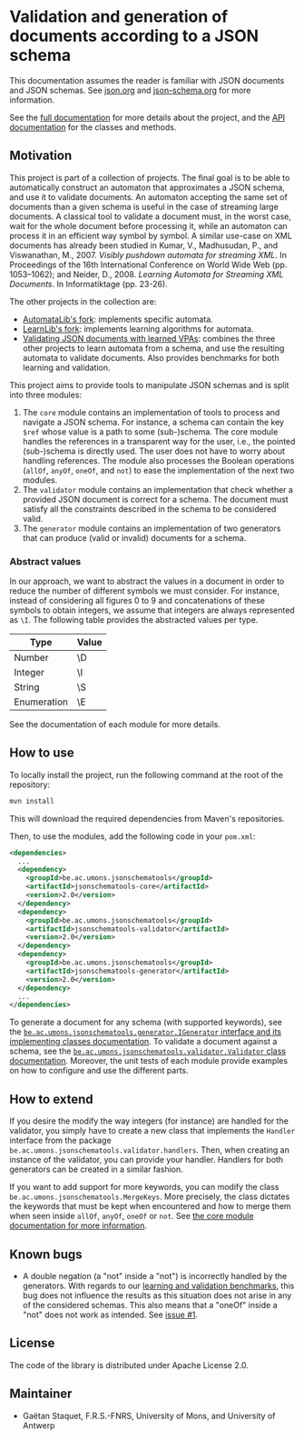 # Validation and generation of documents according to a JSON schema
This documentation assumes the reader is familiar with JSON documents and JSON schemas.
See [json.org](https://www.json.org/json-en.html) and [json-schema.org](https://json-schema.org/) for more information.

See the [full documentation](https://docskellington.github.io/JSONSchemaTools/) for more details about the project, and the [API documentation](https://docskellington.github.io/JSONSchemaTools/api/apidocs/index.html) for the classes and methods.

## Motivation
This project is part of a collection of projects.
The final goal is to be able to automatically construct an automaton that approximates a JSON schema, and use it to validate documents.
An automaton accepting the same set of documents than a given schema is useful in the case of streaming large documents.
A classical tool to validate a document must, in the worst case, wait for the whole document before processing it, while an automaton can process it in an efficient way symbol by symbol.
A similar use-case on XML documents has already been studied in Kumar, V., Madhusudan, P., and Viswanathan, M., 2007. *Visibly pushdown automata for streaming XML*. In Proceedings of the 16th International Conference on World Wide Web (pp. 1053–1062); and Neider, D., 2008. *Learning Automata for Streaming XML Documents*. In Informatiktage (pp.&nbsp;23-26).

The other projects in the collection are:
  - [AutomataLib's fork](https://github.com/DocSkellington/automatalib): implements specific automata.
  - [LearnLib's fork](https://github.com/DocSkellington/learnlib): implements learning algorithms for automata.
  - [Validating JSON documents with learned VPAs](https://github.com/DocSkellington/ValidatingJSONDocumentsWithLearnedVPA/): combines the three other projects to learn automata from a schema, and use the resulting automata to validate documents. Also provides benchmarks for both learning and validation.

This project aims to provide tools to manipulate JSON schemas and is split into three modules:
  1. The `core` module contains an implementation of tools to process and navigate a JSON schema.
    For instance, a schema can contain the key `$ref` whose value is a path to some (sub-)schema.
    The core module handles the references in a transparent way for the user, i.e., the pointed (sub-)schema is directly used.
    The user does not have to worry about handling references.
    The module also processes the Boolean operations (`allOf`, `anyOf`, `oneOf`, and `not`) to ease the implementation of the next two modules.
  2. The `validator` module contains an implementation that check whether a provided JSON document is correct for a schema.
    The document must satisfy all the constraints described in the schema to be considered valid.
  3. The `generator` module contains an implementation of two generators that can produce (valid or invalid) documents for a schema.

### Abstract values
In our approach, we want to abstract the values in a document in order to reduce the number of different symbols we must consider.
For instance, instead of considering all figures 0 to 9 and concatenations of these symbols to obtain integers, we assume that integers are always represented as `\I`.
The following table provides the abstracted values per type.

| Type        | Value |
|-------------|-------|
| Number      | \D    |
| Integer     | \I    |
| String      | \S    |
| Enumeration | \E    |

See the documentation of each module for more details.

## How to use
To locally install the project, run the following command at the root of the repository:
```bash
mvn install
```

This will download the required dependencies from Maven's repositories.

Then, to use the modules, add the following code in your `pom.xml`:
```XML
<dependencies>
  ...
  <dependency>
    <groupId>be.ac.umons.jsonschematools</groupId>
    <artifactId>jsonschematools-core</artifactId>
    <version>2.0</version>
  </dependency>
  <dependency>
    <groupId>be.ac.umons.jsonschematools</groupId>
    <artifactId>jsonschematools-validator</artifactId>
    <version>2.0</version>
  </dependency>
  <dependency>
    <groupId>be.ac.umons.jsonschematools</groupId>
    <artifactId>jsonschematools-generator</artifactId>
    <version>2.0</version>
  </dependency>
  ...
</dependencies>
```

To generate a document for any schema (with supported keywords), see the [`be.ac.umons.jsonschematools.generator.IGenerator` interface and its implementing classes documentation](https://docskellington.github.io/JSONSchemaTools/api/apidocs/be/ac/umons/jsonschematools/generator/IGenerator.html).
To validate a document against a schema, see the [`be.ac.umons.jsonschematools.validator.Validator` class documentation](https://docskellington.github.io/JSONSchemaTools/api/apidocs/be/ac/umons/jsonschematools/validator/Validator.html).
Moreover, the unit tests of each module provide examples on how to configure and use the different parts.

## How to extend
If you desire the modify the way integers (for instance) are handled for the validator, you simply have to create a new class that implements the `Handler` interface from the package `be.ac.umons.jsonschematools.validator.handlers`.
Then, when creating an instance of the validator, you can provide your handler.
Handlers for both generators can be created in a similar fashion.

If you want to add support for more keywords, you can modify the class `be.ac.umons.jsonschematools.MergeKeys`.
More precisely, the class dictates the keywords that must be kept when encountered and how to merge them when seen inside `allOf`, `anyOf`, `oneOf` or `not`.
See [the core module documentation for more information](https://docskellington.github.io/JSONSchemaTools/core.html).

## Known bugs
  - A double negation (a "not" inside a "not") is incorrectly handled by the generators.
    With regards to our [learning and validation benchmarks](https://github.com/DocSkellington/ValidatingJSONDocumentsWithLearnedVPA/), this bug does not influence the results as this situation does not arise in any of the considered schemas.
    This also means that a "oneOf" inside a "not" does not work as intended.
    See [issue #1](https://github.com/DocSkellington/JSONSchemaTools/issues/1).

## License
The code of the library is distributed under Apache License 2.0.

## Maintainer
* Gaëtan Staquet, F.R.S.-FNRS, University of Mons, and University of Antwerp
